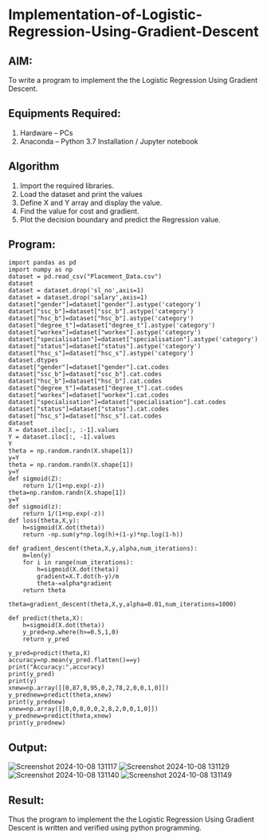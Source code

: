 # Implementation-of-Logistic-Regression-Using-Gradient-Descent

## AIM:
To write a program to implement the the Logistic Regression Using Gradient Descent.

## Equipments Required:
1. Hardware – PCs
2. Anaconda – Python 3.7 Installation / Jupyter notebook

## Algorithm
1. Import the required libraries.
2. Load the dataset and print the values
3. Define X and Y array and display the value.
4. Find the value for cost and gradient.
5. Plot the decision boundary and predict the Regression value.

## Program:
```
import pandas as pd 
import numpy as np
dataset = pd.read_csv("Placement_Data.csv")
dataset
dataset = dataset.drop('sl_no',axis=1)
dataset = dataset.drop('salary',axis=1)
dataset["gender"]=dataset["gender"].astype('category')
dataset["ssc_b"]=dataset["ssc_b"].astype('category')
dataset["hsc_b"]=dataset["hsc_b"].astype('category')
dataset["degree_t"]=dataset["degree_t"].astype('category')
dataset["workex"]=dataset["workex"].astype('category')
dataset["specialisation"]=dataset["specialisation"].astype('category')
dataset["status"]=dataset["status"].astype('category')
dataset["hsc_s"]=dataset["hsc_s"].astype('category')
dataset.dtypes
dataset["gender"]=dataset["gender"].cat.codes
dataset["ssc_b"]=dataset["ssc_b"].cat.codes
dataset["hsc_b"]=dataset["hsc_b"].cat.codes
dataset["degree_t"]=dataset["degree_t"].cat.codes
dataset["workex"]=dataset["workex"].cat.codes
dataset["specialisation"]=dataset["specialisation"].cat.codes
dataset["status"]=dataset["status"].cat.codes
dataset["hsc_s"]=dataset["hsc_s"].cat.codes
dataset
X = dataset.iloc[:, :-1].values
Y = dataset.iloc[:, -1].values
Y
theta = np.random.randn(X.shape[1])
y=Y
theta = np.random.randn(X.shape[1])
y=Y
def sigmoid(Z):
    return 1/(1+np.exp(-z))
theta=np.random.randn(X.shape[1])
y=Y
def sigmoid(z):
    return 1/(1+np.exp(-z))
def loss(theta,X,y):
    h=sigmoid(X.dot(theta))
    return -np.sum(y*np.log(h)+(1-y)*np.log(1-h))

def gradient_descent(theta,X,y,alpha,num_iterations):
    m=len(y)
    for i in range(num_iterations):
        h=sigmoid(X.dot(theta))
        gradient=X.T.dot(h-y)/m
        theta-=alpha*gradient
    return theta

theta=gradient_descent(theta,X,y,alpha=0.01,num_iterations=1000)

def predict(theta,X):
    h=sigmoid(X.dot(theta))
    y_pred=np.where(h>=0.5,1,0)
    return y_pred

y_pred=predict(theta,X)
accuracy=np.mean(y_pred.flatten()==y)
print("Accuracy:",accuracy)
print(y_pred)
print(y)
xnew=np.array([[0,87,0,95,0,2,78,2,0,0,1,0]])
y_prednew=predict(theta,xnew)
print(y_prednew)
xnew=np.array([[0,0,0,0,0,2,8,2,0,0,1,0]])
y_prednew=predict(theta,xnew)
print(y_prednew)
```

## Output:
![Screenshot 2024-10-08 131117](https://github.com/user-attachments/assets/49aec26b-8ed7-4152-92a2-372a72d8b11e)
![Screenshot 2024-10-08 131129](https://github.com/user-attachments/assets/eacce2df-7ebd-4001-b473-a87c748187fa)
![Screenshot 2024-10-08 131140](https://github.com/user-attachments/assets/a544f32f-d39b-40af-bce0-bf2f2d8d165c)
![Screenshot 2024-10-08 131149](https://github.com/user-attachments/assets/00547cfa-92ce-4add-a718-44b091e3090d)



## Result:
Thus the program to implement the the Logistic Regression Using Gradient Descent is written and verified using python programming.

